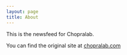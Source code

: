 ```yaml
---
layout: page
title: About
---
```


This is the newsfeed for Chopralab.

You can find the original site at [chopralab.com](http://www.chopralab.com)